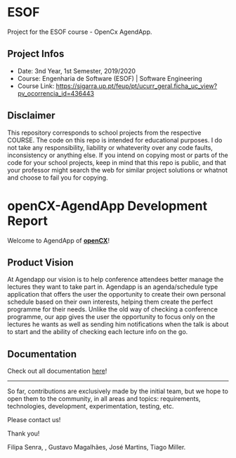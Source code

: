 # ESOF
Project for the ESOF course - OpenCx AgendApp.

## Project Infos
* Date: 3nd Year, 1st Semester, 2019/2020
* Course: Engenharia de Software (ESOF) | Software Engineering
* Course Link: https://sigarra.up.pt/feup/pt/ucurr_geral.ficha_uc_view?pv_ocorrencia_id=436443

## Disclaimer
This repository corresponds to school projects from the respective COURSE. The code on this repo is intended for educational purposes. I do not take any responsibility, liability or whateverity over any code faults, inconsistency or anything else. If you intend on copying most or parts of the code for your school projects, keep in mind that this repo is public, and that your professor might search the web for similar project solutions or whatnot and choose to fail you for copying.

# openCX-AgendApp Development Report

Welcome to AgendApp of [**openCX**](https://github.com/softeng-feup/open-cx)!

## Product Vision
At Agendapp our vision is to help conference attendees better manage the lectures they want to take part in. Agendapp is an agenda/schedule type application that offers the user the opportunity to create their own personal schedule based on their own interests, helping them create the perfect programme for their needs. Unlike the old way of checking a conference programme, our app gives the user the opportunity to focus only on the lectures he wants as well as sending him notifications when the talk is about to start and the ability of checking each lecture info on the go.

## Documentation

Check out all documentation [here](https://github.com/softeng-feup/open-cx-facas/blob/master/docs/Development-Report.md)!

---

So far, contributions are exclusively made by the initial team, but we hope to open them to the community, in all areas and topics: requirements, technologies, development, experimentation, testing, etc.

Please contact us! 

Thank you!

Filipa Senra, , Gustavo Magalhães, José Martins, Tiago Miller.
